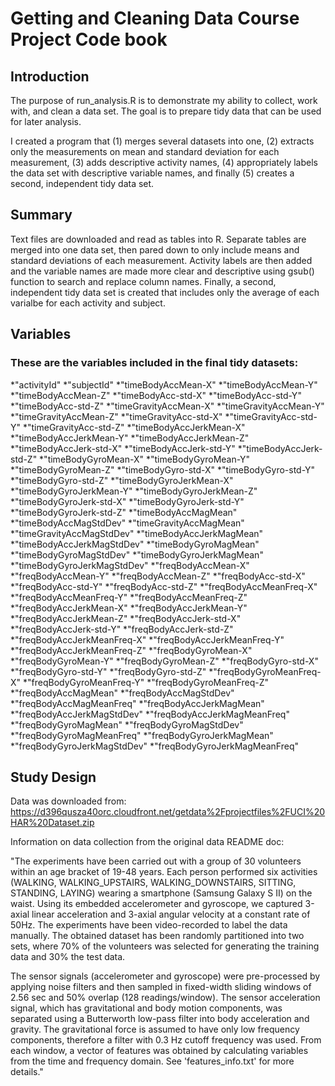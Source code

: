 # Getting and Cleaning Data Course Project Code book

## Introduction

The purpose of run_analysis.R is to demonstrate my ability to collect, work with, and clean a data set. The goal is to prepare tidy data that can be used for later analysis. 

I created a program that (1) merges several datasets into one, (2) extracts only the measurements on mean and standard deviation for each measurement, (3) adds descriptive activity names, (4) appropriately labels the data set with descriptive variable names, and finally (5) creates a second, independent tidy data set.

## Summary

Text files are downloaded and read as tables into R. Separate tables are merged into one data set, then pared down to only include means and standard deviations of each measurement. Activity labels are then added and the variable names are made more clear and descriptive using gsub() function to search and replace column names. Finally, a second, independent tidy data set is created that includes only the average of each varialbe for each activity and subject.

## Variables 

### These are the variables included in the final tidy datasets:

*"activityId"
*"subjectId"
*"timeBodyAccMean-X"
*"timeBodyAccMean-Y"
*"timeBodyAccMean-Z"
*"timeBodyAcc-std-X"
*"timeBodyAcc-std-Y"
*"timeBodyAcc-std-Z"
*"timeGravityAccMean-X"
*"timeGravityAccMean-Y"
*"timeGravityAccMean-Z"
*"timeGravityAcc-std-X"
*"timeGravityAcc-std-Y"
*"timeGravityAcc-std-Z"
*"timeBodyAccJerkMean-X"
*"timeBodyAccJerkMean-Y"
*"timeBodyAccJerkMean-Z"
*"timeBodyAccJerk-std-X"
*"timeBodyAccJerk-std-Y"
*"timeBodyAccJerk-std-Z"
*"timeBodyGyroMean-X"
*"timeBodyGyroMean-Y"
*"timeBodyGyroMean-Z"
*"timeBodyGyro-std-X"
*"timeBodyGyro-std-Y"
*"timeBodyGyro-std-Z"
*"timeBodyGyroJerkMean-X"
*"timeBodyGyroJerkMean-Y"
*"timeBodyGyroJerkMean-Z"
*"timeBodyGyroJerk-std-X"
*"timeBodyGyroJerk-std-Y"
*"timeBodyGyroJerk-std-Z"
*"timeBodyAccMagMean"
*"timeBodyAccMagStdDev"
*"timeGravityAccMagMean"
*"timeGravityAccMagStdDev"
*"timeBodyAccJerkMagMean"
*"timeBodyAccJerkMagStdDev"
*"timeBodyGyroMagMean"
*"timeBodyGyroMagStdDev"
*"timeBodyGyroJerkMagMean"
*"timeBodyGyroJerkMagStdDev"
*"freqBodyAccMean-X"
*"freqBodyAccMean-Y"
*"freqBodyAccMean-Z"
*"freqBodyAcc-std-X"
*"freqBodyAcc-std-Y"
*"freqBodyAcc-std-Z"
*"freqBodyAccMeanFreq-X"
*"freqBodyAccMeanFreq-Y"
*"freqBodyAccMeanFreq-Z"
*"freqBodyAccJerkMean-X"
*"freqBodyAccJerkMean-Y"
*"freqBodyAccJerkMean-Z"
*"freqBodyAccJerk-std-X"
*"freqBodyAccJerk-std-Y"
*"freqBodyAccJerk-std-Z"
*"freqBodyAccJerkMeanFreq-X"
*"freqBodyAccJerkMeanFreq-Y"
*"freqBodyAccJerkMeanFreq-Z"
*"freqBodyGyroMean-X"
*"freqBodyGyroMean-Y"
*"freqBodyGyroMean-Z"
*"freqBodyGyro-std-X"
*"freqBodyGyro-std-Y"
*"freqBodyGyro-std-Z"
*"freqBodyGyroMeanFreq-X"
*"freqBodyGyroMeanFreq-Y"
*"freqBodyGyroMeanFreq-Z"
*"freqBodyAccMagMean"
*"freqBodyAccMagStdDev"
*"freqBodyAccMagMeanFreq"
*"freqBodyAccJerkMagMean"
*"freqBodyAccJerkMagStdDev"
*"freqBodyAccJerkMagMeanFreq"
*"freqBodyGyroMagMean"
*"freqBodyGyroMagStdDev"
*"freqBodyGyroMagMeanFreq"
*"freqBodyGyroJerkMagMean"
*"freqBodyGyroJerkMagStdDev"
*"freqBodyGyroJerkMagMeanFreq"

## Study Design

Data was downloaded from: https://d396qusza40orc.cloudfront.net/getdata%2Fprojectfiles%2FUCI%20HAR%20Dataset.zip

Information on data collection from the original data README doc:

"The experiments have been carried out with a group of 30 volunteers within an age bracket of 19-48 years. Each person performed six activities (WALKING, WALKING_UPSTAIRS, WALKING_DOWNSTAIRS, SITTING, STANDING, LAYING) wearing a smartphone (Samsung Galaxy S II) on the waist. Using its embedded accelerometer and gyroscope, we captured 3-axial linear acceleration and 3-axial angular velocity at a constant rate of 50Hz. The experiments have been video-recorded to label the data manually. The obtained dataset has been randomly partitioned into two sets, where 70% of the volunteers was selected for generating the training data and 30% the test data. 

The sensor signals (accelerometer and gyroscope) were pre-processed by applying noise filters and then sampled in fixed-width sliding windows of 2.56 sec and 50% overlap (128 readings/window). The sensor acceleration signal, which has gravitational and body motion components, was separated using a Butterworth low-pass filter into body acceleration and gravity. The gravitational force is assumed to have only low frequency components, therefore a filter with 0.3 Hz cutoff frequency was used. From each window, a vector of features was obtained by calculating variables from the time and frequency domain. See 'features_info.txt' for more details."